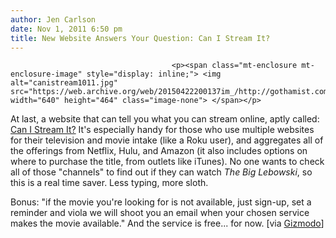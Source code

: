 ```yaml
---
author: Jen Carlson
date: Nov 1, 2011 6:50 pm
title: New Website Answers Your Question: Can I Stream It?
---
```


	
										<p><span class="mt-enclosure mt-enclosure-image" style="display: inline;"> <img alt="canistream1011.jpg" src="https://web.archive.org/web/20150422200137im_/http://gothamist.com/attachments/arts_jen/canistream1011.jpg" width="640" height="464" class="image-none"> </span></p>

<p>At last, a website that can tell you what you can stream online, aptly called: <a href="https://web.archive.org/web/20150422200137/http://www.canistream.it/">Can I Stream It?</a> It&apos;s especially handy for those who use multiple websites for their television and movie intake (like a Roku user), and aggregates all of the offerings from Netflix, Hulu, and Amazon (it also includes options on where to purchase the title, from outlets like iTunes). No one wants to check all of those &quot;channels&quot; to find out if they can watch <em>The Big Lebowski</em>, so this is a real time saver. Less typing, more sloth.</p>

<p>Bonus: &quot;if the movie you&apos;re looking for is not available, just sign-up, set a reminder and viola we will shoot you an email when your chosen service makes the movie available.&quot; And the service is free... for now. [via <a href="https://web.archive.org/web/20150422200137/http://gizmodo.com/5855318/find-out-which-of-your-favorite-movies-are-streaming-right-now">Gizmodo</a>]</p>					
										
									
				
